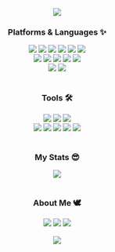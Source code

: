 <div align='center'>
    <img src="https://capsule-render.vercel.app/api?type=Waving&color=adadad&height=150&section=header&text=JongSik's%20%20Github&textBg=false&fontColor=FFFFFF&fontSize=40&fontAlignY=30&fontAlign=70&desc=Welcome👋&descAlignY=50&descAlign=83" />
</div>

<div align="center">
    <h3> Platforms & Languages ✨</h3>
</div>
<div  align="center">
	<img src="https://img.shields.io/badge/Java-F24E1E?style=flat&logo=Conda-Forge&logoColor=white" />
	<img src="https://img.shields.io/badge/HTML5-E34F26?style=flat&logo=HTML5&logoColor=white" />
	<img src="https://img.shields.io/badge/CSS3-1572B6?style=flat&logo=CSS3&logoColor=white" />
	<img src="https://img.shields.io/badge/JavaScript-F7DF1E?style=flat&logo=JavaScript&logoColor=white" />
  <img src="https://img.shields.io/badge/Python-3776AB?style=flat&logo=Python&logoColor=white">
  <img src="https://img.shields.io/badge/C-A8B9CC?style=flat&logo=C&logoColor=white">
	<br>
	<img src="https://img.shields.io/badge/Spring-6DB33F?style=flat&logo=Spring&logoColor=white" />
	<img src="https://img.shields.io/badge/Node.Js-005F0F?style=flat&logo=Node.js&logoColor=white" />
	<img src="https://img.shields.io/badge/jQuery-0769AD?style=flat&logo=jQuery&logoColor=white" />
	<img src="https://img.shields.io/badge/React-%2320232a.svg?style=flat&logo=react&logoColor=%2361DAFB"/>
	<img src="https://img.shields.io/badge/Thymeleaf-28a745?style=flat&logo=Thymeleaf&logoColor=white">
	<br>
	<img src="https://img.shields.io/badge/Oracle%20SQL-F80000?style=flat&logo=Oracle&logoColor=white" />
	<img src="https://img.shields.io/badge/MySQL-4479A1?style=flat&logo=MySQL&logoColor=white" />
 	<br>



</div>
<br>
<div align="center">
	<h3> Tools 🛠 </h3>
</div>
<div align="center">
 	<img src="https://img.shields.io/badge/Visual Studio Code-007ACC?style=flate&logo=VSC&logoColor=white"/>
	<img src="https://img.shields.io/badge/Eclipse-2C2255?style=flat&logo=EclipseIDE&logoColor=white" />
  <img src="https://img.shields.io/badge/Figma-F24E1E?style=flat&logo=Figma&logoColor=white">
	<br>
	<img src="https://img.shields.io/badge/Tomcat-F8DC75?style=flat&logo=ApacheTomcat&logoColor=white" />
	<img src="https://img.shields.io/badge/Git-F05032?style=flat&logo=git&logoColor=white"/>
	<img src="https://img.shields.io/badge/GitHub-181717?style=flat&logo=GitHub&logoColor=white" />
	<img src="https://img.shields.io/badge/tortoiseSVN-1572A6?style=flat&logo=tortoiseS&logoColor=white"/>
 	<img src="https://img.shields.io/badge/Notion-000900?style=flat&logo=notion&logoColor=white"/>

</div>

<br>

<div align='center'>
	<!--<table>
    <tr border="0">
      <td><img src="https://github-readme-stats.vercel.app/api/top-langs/?username=jongsikLee01&layout=compact" style="height: 195px;"></td>
      <td><img src="https://github-readme-stats.vercel.app/api?username=jongsikLee01&show_icons=true"></td>
    </tr>
  </table>-->
  <h3> My Stats 😎 </h3>
  <img src="https://github-readme-stats.vercel.app/api?username=jongsikLee01&show_icons=true&theme=graywhite">
</div>


<br>


<div align='center'>
  <h3> About Me 🕊 </h3>
  <a href="https://jongsiklee01.github.io/ReactPortFolio/"><img src="https://img.shields.io/badge/PortFolio-491F59?style=flat&logo=homebridge&logoColor=white"/></a>
  <a href="https://screeching-bench-b7a.notion.site/dove-512d5b5a52234172b5640a2d77e44bc3"><img src="https://img.shields.io/badge/Blog-000000?style=flat&logo=notion&logoColor=white"/></a>
  <a href="https://screeching-bench-b7a.notion.site/FullStack-Developer-037a87c2fc784ac099e92d38362cf73b?pvs=74"><img src="https://img.shields.io/badge/resume-018EF5?style=flat&logo=readme&logoColor=white"/></a>
</div>

<br>

<div align='center'>
   <img src="https://capsule-render.vercel.app/api?type=Waving&color=adadad&height=150&section=footer" />
</div>

<!-- <h3>Git Stats</h3>

[![GitHub Streak](https://streak-stats.demolab.com?user=%20JongsikLEE01&theme=transparent&hide_border=true&locale=ko&date_format=M%20j%5B%2C%20Y%5D)](https://git.io/streak-stats)


<h3>Git Streak</h3>

[![Anurag's GitHub stats](https://github-readme-stats.vercel.app/api?username=JongsikLEE01&locale=kr&hide_border=true)](https://github.com/anuraghazra/github-readme-stats)

<h3>Top Langs</h3>

[![Top Langs](https://github-readme-stats.vercel.app/api/top-langs/?username=JongsikLEE01&layout=compact&hide_border=true)](https://github.com/anuraghazra/github-readme-stats)

<h3>My Langs</h3>

<img src="https://img.shields.io/badge/Java-F24E1E?style=flat&logo=java&logoColor=white"> <img src="https://img.shields.io/badge/JSP-F7DF1E?style=flat&logo=JSP&logoColor=white"> <img src="https://img.shields.io/badge/MyBatis-007396?style=flat&logo=MyBatis&logoColor=white"> <img src="https://img.shields.io/badge/jQuery-0769AD?style=flat&logo=jquery&logoColor=white"> <img src="https://img.shields.io/badge/XML-0769AD?style=flat&logo=XML&logoColor=white"> <img src="https://img.shields.io/badge/AJAX-007396?style=flat&logo=AJAX&logoColor=white"> <img src="https://img.shields.io/badge/MySQL-4479A1?style=flat&logo=MySQL&logoColor=white"/> <img src="https://img.shields.io/badge/Oracle-F80000?style=flat&logo=Oracle&logoColor=white">  <img src="https://img.shields.io/badge/PL/SQL-007396?style=flat&logo=PL/SQL&logoColor=white">  <img src="https://img.shields.io/badge/Git-F05032?style=flat&logo=Git&logoColor=white"> <img src="https://img.shields.io/badge/GitHub-181717?style=flat&logo=GitHub&logoColor=white">  <img src="https://img.shields.io/badge/HTML5-E34F26?style=flat&logo=html5&logoColor=white"> <img src="https://img.shields.io/badge/CSS-1572B6?style=flat&logo=css3&logoColor=white"> <img src="https://img.shields.io/badge/JavaScript-F7DF1E?style=flat&logo=javascript&logoColor=white"> <img src="https://img.shields.io/badge/JSTL-007396?style=flat&logo=JSTL&logoColor=white"> <img src="https://img.shields.io/badge/SpringBoot-6DB33F?style=flat&logo=SpringBoot&logoColor=white"> <img src="https://img.shields.io/badge/SpringSecurity-6DB33F?style=flat&logo=SpringSecurity&logoColor=white"> <img src="https://img.shields.io/badge/SpringFramework-6DB33F?style=flat&logo=SpringFramework&logoColor=white"> <img src="https://img.shields.io/badge/Node.js-5FA04E?style=flat&logo=Node.js&logoColor=white"> <img src="https://img.shields.io/badge/React-61DAFB?style=flat&logo=React&logoColor=white"> <img src="https://img.shields.io/badge/Bootstrap-7952B3?style=flat&logo=Bootstrap&logoColor=white"> <img src="https://img.shields.io/badge/Python-3776AB?style=flat&logo=Python&logoColor=white"> <img src="https://img.shields.io/badge/C-A8B9CC?style=flat&logo=C&logoColor=white"> <img src="https://img.shields.io/badge/Figma-F24E1E?style=flat&logo=Figma&logoColor=white"> -->
